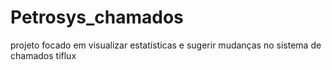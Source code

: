 # Petrosys_chamados
projeto focado em visualizar estatísticas e sugerir mudanças no sistema de chamados tiflux
